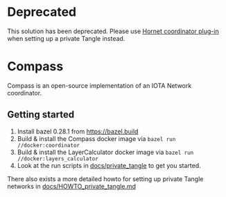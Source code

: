 Deprecated
=============================

This solution has been deprecated. Please use [Hornet coordinator plug-in](https://docs.iota.org/docs/hornet/1.1/tutorials/set-up-a-private-tangle-hornet) when setting up a private Tangle instead. 

# Compass

Compass is an open-source implementation of an IOTA Network coordinator. 

## Getting started
1. Install bazel 0.28.1 from https://bazel.build
2. Build & install the Compass docker image via `bazel run //docker:coordinator`
3. Build & install the LayerCalculator docker image via `bazel run //docker:layers_calculator`
3. Look at the run scripts in [docs/private_tangle](docs/private_tangle) to get you started.

There also exists a more detailed howto for setting up private Tangle networks in [docs/HOWTO_private_tangle.md](docs/HOWTO_private_tangle.md)

